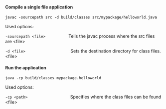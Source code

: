 
#### Compile a single file application
	javac -sourcepath src -d build/classes src/mypackage/helloworld.java 

Used options:

```-sourcepath <file> ```  &nbsp;&nbsp;&nbsp;&nbsp;&nbsp;&nbsp;&nbsp;&nbsp;&nbsp;&nbsp;&nbsp;&nbsp;&nbsp;&nbsp;&nbsp; Tells the javac process where the src files are \<file>

```-d <file> ```  &nbsp;&nbsp;&nbsp;&nbsp;&nbsp;&nbsp;&nbsp;&nbsp;&nbsp;&nbsp;&nbsp;&nbsp;&nbsp;&nbsp;&nbsp;&nbsp;&nbsp;&nbsp;&nbsp;&nbsp;&nbsp;&nbsp;&nbsp;&nbsp;&nbsp;&nbsp;&nbsp;&nbsp;&nbsp;&nbsp;&nbsp;&nbsp;&nbsp; Sets the destination directory for class files.\<file>


#### Run the application
    java -cp build/classes mypackage.helloworld

Used options:

```-cp <path> ```  &nbsp;&nbsp;&nbsp;&nbsp;&nbsp;&nbsp;&nbsp;&nbsp;&nbsp;&nbsp;&nbsp;&nbsp;&nbsp;&nbsp;&nbsp;&nbsp;&nbsp;&nbsp;&nbsp;&nbsp;&nbsp;&nbsp;&nbsp;&nbsp;&nbsp;&nbsp;&nbsp;&nbsp;&nbsp;&nbsp;&nbsp; Specifies where the class files can be found \<file>
